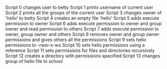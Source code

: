 Script 0 changes user to betty
Script 1 prints username of current user
Script 2 prints all the groups of the current user
Script 3 changes owner of 'hello' to betty
Script 4 creates an empty file 'hello'
Script 5 adds execute permission to owner
Script 6 adds execute permission to owner and group owner and read permission to others
Script 7 adds execute permission to owner, group owner and others
Script 8 removes owner and group owner permissions and gives others all the permissions
Script 9 sets hello permissions to -rwxr-x-wx
Script 10 sets hello permissions using a reference
Script 11 sets permissions for files and directories recursively
Script 12 creates a directory with permissions specified
Script 13 changes group of hello file to school
